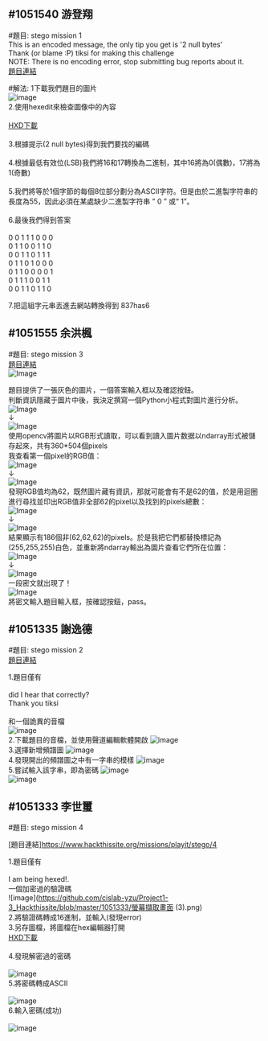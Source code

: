 #1051540 游登翔
---------------------------------------
#題目: stego mission 1<br />
This is an encoded message, the only tip you get is '2 null bytes'<br />
Thank (or blame :P) tiksi for making this challenge<br />
NOTE: There is no encoding error, stop submitting bug reports about it.<br />
[題目連結](https://www.hackthissite.org/missions/playit/stego/1)<br />

#解法:
1下載我們題目的圖片<br />
![image](https://github.com/cislab-yzu/Project1-3_Hackthissite/blob/master/1051540/1.bmp)<br />
2.使用hexedit來檢查圖像中的內容<br /><br />
[HXD下載](https://mh-nexus.de/en/downloads.php?product=HxD20)<br /><br />
3.根據提示(2 null bytes)得到我們要找的編碼 <br /><br />
4.根據最低有效位(LSB)我們將16和17轉換為二進制，其中16將為0(偶數)，17將為1(奇數)<br /><br />
5.我們將等於1個字節的每個8位部分劃分為ASCII字符。但是由於二進製字符串的長度為55，因此必須在某處缺少二進製字符串 ” 0 ” 或“ 1”。<br /><br />
6.最後我們得到答案     <br />                                                                
                                                                           0 0 1 1 1 0 0 0 <br />
                                                                           0 1 1 0 0 1 1 0 <br />
                                                                           0 0 1 1 0 1 1 1 <br />
                                                                           0 1 1 0 1 0 0 0 <br />
                                                                           0 1 1 0 0 0 0 1 <br />
                                                                           0 1 1 1 0 0 1 1 <br />
                                                                           0 0 1 1 0 1 1 0 <br />

7.把這組字元串丟進去網站轉換得到 837has6<br />

#1051555 余洪楓
---------------------------------------
#題目: stego mission 3<br />
[題目連結](https://www.hackthissite.org/missions/playit/stego/3)<br />
 ![Image](https://github.com/cislab-yzu/Project1-3_Hackthissite/blob/master/1051555/p1.png)<br />
 
 題目提供了一張灰色的圖片，一個答案輸入框以及確認按鈕。<br />
 判斷資訊隱藏于圖片中後，我決定撰寫一個Python小程式對圖片進行分析。<br />
 ![Image](https://github.com/cislab-yzu/Project1-3_Hackthissite/blob/master/1051555/p2.png)<br />
                    ↓<br />
 ![Image](https://github.com/cislab-yzu/Project1-3_Hackthissite/blob/master/1051555/p3.png)<br />
 使用opencv將圖片以RGB形式讀取，可以看到讀入圖片数据以ndarray形式被儲存起來，共有360*504個pixels<br />
 我查看第一個pixel的RGB值：<br />
 ![Image](https://github.com/cislab-yzu/Project1-3_Hackthissite/blob/master/1051555/p3.png)<br />
 ↓<br />
 ![Image](https://github.com/cislab-yzu/Project1-3_Hackthissite/blob/master/1051555/p4.png)<br />
 發現RGB值均為62，既然圖片藏有資訊，那就可能會有不是62的值，於是用迴圈進行尋找並印出RGB值非全部62的pixel以及找到的pixels總數：<br />
 ![Image](https://github.com/cislab-yzu/Project1-3_Hackthissite/blob/master/1051555/p5.png)<br />
  ↓<br />
 ![Image](https://github.com/cislab-yzu/Project1-3_Hackthissite/blob/master/1051555/p6.png)<br />
 結果顯示有186個非(62,62,62)的pixels。於是我把它們都替換標記為(255,255,255)白色，並重新將ndarray輸出為圖片查看它們所在位置：<br />
 ![Image](https://github.com/cislab-yzu/Project1-3_Hackthissite/blob/master/1051555/p7.png)<br />
  ↓<br />
  ![Image](https://github.com/cislab-yzu/Project1-3_Hackthissite/blob/master/1051555/p8.png)<br />
  一段密文就出現了！<br />
  ![Image](https://github.com/cislab-yzu/Project1-3_Hackthissite/blob/master/1051555/p9.png)<br />
  將密文輸入題目輸入框，按確認按鈕，pass。<br />

#1051335 謝逸德
---------------------------------------
#題目: stego mission 2<br />
[題目連結](https://www.hackthissite.org/missions/playit/stego/2)<br />

1.題目僅有<br /><br />
    did I hear that correctly?<br />
    Thank you tiksi<br /><br />
  和一個詭異的音檔<br />
  ![image](https://github.com/cislab-yzu/Project1-3_Hackthissite/blob/master/1051335/圖片1.png)<br />
2.下載題目的音檔，並使用聲道編輯軟體開啟
  ![image](https://github.com/cislab-yzu/Project1-3_Hackthissite/blob/master/1051335/圖片2.png)<br />
3.選擇新增頻譜圖
  ![image](https://github.com/cislab-yzu/Project1-3_Hackthissite/blob/master/1051335/圖片3.png)<br />
4.發現開出的頻譜圖之中有一字串的模樣
  ![image](https://github.com/cislab-yzu/Project1-3_Hackthissite/blob/master/1051335/圖片4.png)<br />
5.嘗試輸入該字串，即為密碼
  ![image](https://github.com/cislab-yzu/Project1-3_Hackthissite/blob/master/1051335/圖片5.png)<br /> 
  ![image](https://github.com/cislab-yzu/Project1-3_Hackthissite/blob/master/1051335/圖片6.png)<br />
  
  #1051333 李世璽
  -----------------------------------
  #題目: stego mission 4<br />
  
  [題目連結]https://www.hackthissite.org/missions/playit/stego/4<br />

1.題目僅有<br /><br />
   I am being hexed!.<br />
   一個加密過的驗證碼<br />
      ![image](https://github.com/cislab-yzu/Project1-3_Hackthissite/blob/master/1051333/螢幕擷取畫面 (3).png)<br />
2.將驗證碼轉成16進制，並輸入(發現error)<br />
3.另存圖檔，將圖檔在hex編輯器打開<br />
  [HXD下載](https://mh-nexus.de/en/downloads.php?product=HxD20)<br /><br />
4.發現解密過的密碼<br /><br />
      ![image](https://github.com/cislab-yzu/Project1-3_Hackthissite/blob/master/1051333/圖片1.png)<br />
5.將密碼轉成ASCII<br /><br />
      ![image](https://github.com/cislab-yzu/Project1-3_Hackthissite/blob/master/1051333/圖片2.png)<br />
6.輸入密碼(成功)<br /><br />
      ![image](https://github.com/cislab-yzu/Project1-3_Hackthissite/blob/master/1051333/圖片3.png)<br />
